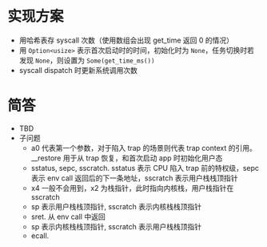 # 实现方案
* 用哈希表存 syscall 次数（使用数组会出现 get_time 返回 0 的情况）
* 用 `Option<usize>` 表示首次启动时的时间，初始化时为 `None`，任务切换时若发现 `None`，则设置为 `Some(get_time_ms())`
* syscall dispatch 时更新系统调用次数

# 简答
* TBD
* 子问题
    * a0 代表第一个参数，对于陷入 trap 的场景则代表 trap context 的引用。__restore 用于从 trap 恢复，和首次启动 app 时初始化用户态
    * sstatus, sepc, sscratch. sstatus 表示 CPU 陷入 trap 前的特权级，sepc 表示 env call 返回后的下一条地址，sscratch 表示用户栈栈顶指针
    * x4 一般不会用到，x2 为栈指针，此时指向内核栈，用户栈指针在 sscratch
    * sp 表示用户栈栈顶指针, sscratch 表示内核栈栈顶指针
    * sret. 从 env call 中返回
    * sp 表示内核栈栈顶指针, sscratch 表示用户栈栈顶指针
    * ecall.

